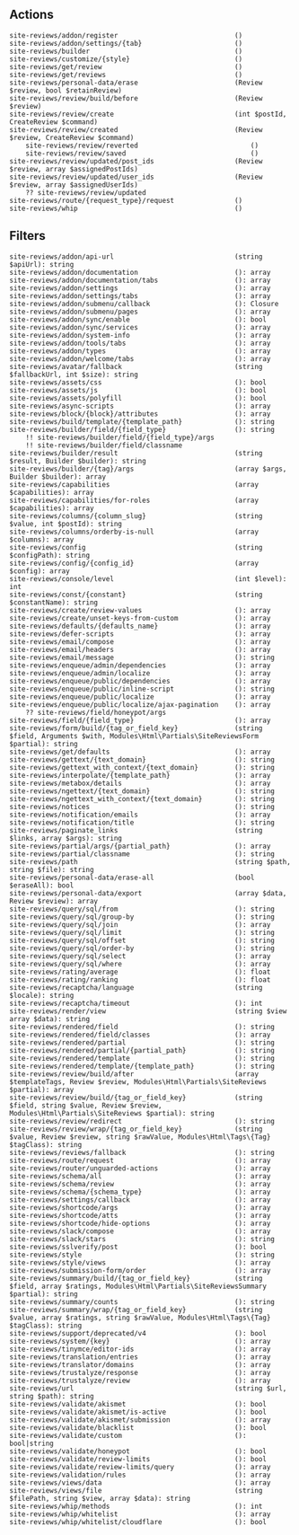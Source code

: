 ## Actions

    site-reviews/addon/register                             ()
    site-reviews/addon/settings/{tab}                       ()
    site-reviews/builder                                    ()
    site-reviews/customize/{style}                          ()
    site-reviews/get/review                                 ()
    site-reviews/get/reviews                                ()
    site-reviews/personal-data/erase                        (Review $review, bool $retainReview)
    site-reviews/review/build/before                        (Review $review)
    site-reviews/review/create                              (int $postId, CreateReview $command)
    site-reviews/review/created                             (Review $review, CreateReview $command)
        site-reviews/review/reverted                            ()
        site-reviews/review/saved                               ()
    site-reviews/review/updated/post_ids                    (Review $review, array $assignedPostIds)
    site-reviews/review/updated/user_ids                    (Review $review, array $assignedUserIds)
        ?? site-reviews/review/updated
    site-reviews/route/{request_type}/request               ()
    site-reviews/whip                                       ()

## Filters

    site-reviews/addon/api-url                              (string $apiUrl): string
    site-reviews/addon/documentation                        (): array
    site-reviews/addon/documentation/tabs                   (): array
    site-reviews/addon/settings                             (): array
    site-reviews/addon/settings/tabs                        (): array
    site-reviews/addon/submenu/callback                     (): Closure
    site-reviews/addon/submenu/pages                        (): array
    site-reviews/addon/sync/enable                          (): bool
    site-reviews/addon/sync/services                        (): array
    site-reviews/addon/system-info                          (): array
    site-reviews/addon/tools/tabs                           (): array
    site-reviews/addon/types                                (): array
    site-reviews/addon/welcome/tabs                         (): array
    site-reviews/avatar/fallback                            (string $fallbackUrl, int $size): string
    site-reviews/assets/css                                 (): bool
    site-reviews/assets/js                                  (): bool
    site-reviews/assets/polyfill                            (): bool
    site-reviews/async-scripts                              (): array
    site-reviews/block/{block}/attributes                   (): array
    site-reviews/build/template/{template_path}             (): string
    site-reviews/builder/field/{field_type}                 (): string
        !! site-reviews/builder/field/{field_type}/args
        !! site-reviews/builder/field/classname
    site-reviews/builder/result                             (string $result, Builder $builder): string
    site-reviews/builder/{tag}/args                         (array $args, Builder $builder): array
    site-reviews/capabilities                               (array $capabilities): array
    site-reviews/capabilities/for-roles                     (array $capabilities): array
    site-reviews/columns/{column_slug}                      (string $value, int $postId): string
    site-reviews/columns/orderby-is-null                    (array $columns): array
    site-reviews/config                                     (string $configPath): string
    site-reviews/config/{config_id}                         (array $config): array
    site-reviews/console/level                              (int $level): int
    site-reviews/const/{constant}                           (string $constantName): string
    site-reviews/create/review-values                       (): array
    site-reviews/create/unset-keys-from-custom              (): array
    site-reviews/defaults/{defaults_name}                   (): array
    site-reviews/defer-scripts                              (): array
    site-reviews/email/compose                              (): array
    site-reviews/email/headers                              (): array
    site-reviews/email/message                              (): string
    site-reviews/enqueue/admin/dependencies                 (): array
    site-reviews/enqueue/admin/localize                     (): array
    site-reviews/enqueue/public/dependencies                (): array
    site-reviews/enqueue/public/inline-script               (): string
    site-reviews/enqueue/public/localize                    (): array
    site-reviews/enqueue/public/localize/ajax-pagination    (): array
        ?? site-reviews/field/honeypot/args
    site-reviews/field/{field_type}                         (): array
    site-reviews/form/build/{tag_or_field_key}              (string $field, Arguments $with, Modules\Html\Partials\SiteReviewsForm $partial): string
    site-reviews/get/defaults                               (): array
    site-reviews/gettext/{text_domain}                      (): string
    site-reviews/gettext_with_context/{text_domain}         (): string
    site-reviews/interpolate/{template_path}                (): array
    site-reviews/metabox/details                            (): array
    site-reviews/ngettext/{text_domain}                     (): string
    site-reviews/ngettext_with_context/{text_domain}        (): string
    site-reviews/notices                                    (): string
    site-reviews/notification/emails                        (): array
    site-reviews/notification/title                         (): string
    site-reviews/paginate_links                             (string $links, array $args): string
    site-reviews/partial/args/{partial_path}                (): array
    site-reviews/partial/classname                          (): string
    site-reviews/path                                       (string $path, string $file): string
    site-reviews/personal-data/erase-all                    (bool $eraseAll): bool
    site-reviews/personal-data/export                       (array $data, Review $review): array
    site-reviews/query/sql/from                             (): string
    site-reviews/query/sql/group-by                         (): string
    site-reviews/query/sql/join                             (): array
    site-reviews/query/sql/limit                            (): string
    site-reviews/query/sql/offset                           (): string
    site-reviews/query/sql/order-by                         (): string
    site-reviews/query/sql/select                           (): array
    site-reviews/query/sql/where                            (): array
    site-reviews/rating/average                             (): float
    site-reviews/rating/ranking                             (): float
    site-reviews/recaptcha/language                         (string $locale): string
    site-reviews/recaptcha/timeout                          (): int
    site-reviews/render/view                                (string $view array $data): string
    site-reviews/rendered/field                             (): string
    site-reviews/rendered/field/classes                     (): array
    site-reviews/rendered/partial                           (): string
    site-reviews/rendered/partial/{partial_path}            (): string
    site-reviews/rendered/template                          (): string
    site-reviews/rendered/template/{template_path}          (): string
    site-reviews/review/build/after                         (array $templateTags, Review $review, Modules\Html\Partials\SiteReviews $partial): array
    site-reviews/review/build/{tag_or_field_key}            (string $field, string $value, Review $review, Modules\Html\Partials\SiteReviews $partial): string
    site-reviews/review/redirect                            (): string
    site-reviews/review/wrap/{tag_or_field_key}             (string $value, Review $review, string $rawValue, Modules\Html\Tags\{Tag} $tagClass): string
    site-reviews/reviews/fallback                           (): string
    site-reviews/route/request                              (): array
    site-reviews/router/unguarded-actions                   (): array
    site-reviews/schema/all                                 (): array
    site-reviews/schema/review                              (): array
    site-reviews/schema/{schema_type}                       (): array
    site-reviews/settings/callback                          (): array
    site-reviews/shortcode/args                             (): array
    site-reviews/shortcode/atts                             (): array
    site-reviews/shortcode/hide-options                     (): array
    site-reviews/slack/compose                              (): array
    site-reviews/slack/stars                                (): string
    site-reviews/sslverify/post                             (): bool
    site-reviews/style                                      (): string
    site-reviews/style/views                                (): array
    site-reviews/submission-form/order                      (): array
    site-reviews/summary/build/{tag_or_field_key}           (string $field, array $ratings, Modules\Html\Partials\SiteReviewsSummary $partial): string
    site-reviews/summary/counts                             (): string
    site-reviews/summary/wrap/{tag_or_field_key}            (string $value, array $ratings, string $rawValue, Modules\Html\Tags\{Tag} $tagClass): string
    site-reviews/support/deprecated/v4                      (): bool
    site-reviews/system/{key}                               (): array
    site-reviews/tinymce/editor-ids                         (): array
    site-reviews/translation/entries                        (): array
    site-reviews/translator/domains                         (): array
    site-reviews/trustalyze/response                        (): array
    site-reviews/trustalyze/review                          (): array
    site-reviews/url                                        (string $url, string $path): string
    site-reviews/validate/akismet                           (): bool
    site-reviews/validate/akismet/is-active                 (): bool
    site-reviews/validate/akismet/submission                (): array
    site-reviews/validate/blacklist                         (): bool
    site-reviews/validate/custom                            (): bool|string
    site-reviews/validate/honeypot                          (): bool
    site-reviews/validate/review-limits                     (): bool
    site-reviews/validate/review-limits/query               (): array
    site-reviews/validation/rules                           (): array
    site-reviews/views/data                                 (): array
    site-reviews/views/file                                 (string $filePath, string $view, array $data): string
    site-reviews/whip/methods                               (): int
    site-reviews/whip/whitelist                             (): array
    site-reviews/whip/whitelist/cloudflare                  (): bool
